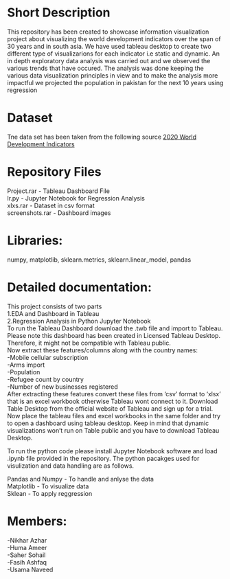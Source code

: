 # Short Description
This repository has been created to showcase information visualization project about visualizing the world development indicators over the span of 30 years and in south asia. We have used tableau desktop to create two different type of visualizarions for each indicator i.e static and dynamic. An in depth exploratory data analysis was carried out and we observed the various trends that have occured. The analysis was done keeping the various data visualization principles in view and to make the analysis more impactful we projected the population in pakistan for the next 10 years using regression

# Dataset
Tne data set has been taken from the following source <a href="https://www.kaggle.com/manchunhui/world-development-indicators#">2020 World Development Indicators</a>


# Repository Files
Project.rar - Tableau Dashboard File<br>
lr.py - Jupyter Notebook for Regression Analysis<br>
xlxs.rar - Dataset in csv format<br>
screenshots.rar - Dashboard images<br>


# Libraries: 
  numpy, matplotlib, sklearn.metrics, sklearn.linear_model, pandas

# Detailed documentation:
This project consists of two parts <br>
1.EDA and Dashboard in Tableau<br>
2.Regression Analysis in Python Jupyter Notebook<br>
To run the Tableau Dashboard download the .twb file and import to Tableau. Please note this dashboard has been created in Licensed Tableau Desktop. Therefore, it might not be compatible with Tableau public.<br>
Now extract these features/columns along with the country names: <br>
-Mobile cellular subscription<br>
  -Arms import<br>
  -Population<br>
-Refugee count by country<br>
-Number of new businesses registered<br>
After extracting these features convert these files from ‘csv’ format to ‘xlsx’ that is an excel workbook otherwise Tableau wont connect to it.
Download Table Desktop from the official website of Tableau and sign up for a trial.
Now place the tableau files and excel workbooks in the same folder and try to open a dashboard using tableau desktop. 
Keep in mind that dynamic visualizations won’t run on Table public and you have to download Tableau Desktop. <br>

To run the python code please install Jupyter Notebook software and load .ipynb file provided in the repository. The python pacakges used for visulization and data handling are as follows.

Pandas and Numpy - To handle and anlyse the data<br>
Matplotlib - To visualize data<br>
Sklean - To apply reggression<br>


# Members: 
-Nikhar Azhar <br>
-Huma Ameer<br> 
-Saher Sohail<br>
-Fasih Ashfaq<br>
-Usama Naveed
